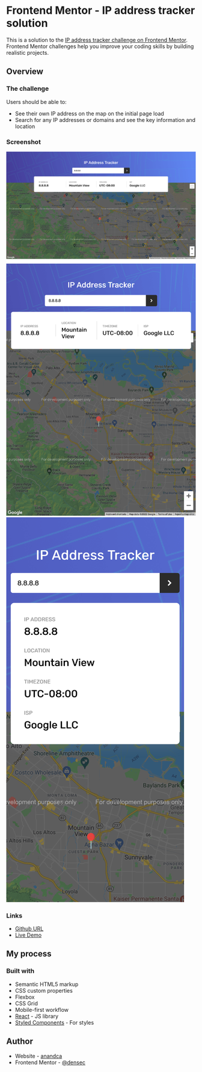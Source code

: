 # Frontend Mentor - IP address tracker solution

This is a solution to the [IP address tracker challenge on Frontend Mentor](https://www.frontendmentor.io/challenges/ip-address-tracker-I8-0yYAH0). Frontend Mentor challenges help you improve your coding skills by building realistic projects.

## Overview

### The challenge

Users should be able to:

- See their own IP address on the map on the initial page load
- Search for any IP addresses or domains and see the key information and location

### Screenshot

<img src="./public/images/screenshot-desktop.png" alt="desktop">
<img src="./public/images/screenshot-tablet.png" alt="tablet" ">
<img src="./public/images/screenshot-mobile.png" alt="mobile">

### Links

- [Github URL](https://github.com/densec/ip-address-tracker)
- [Live Demo](https://your-live-site-url.com)

## My process

### Built with

- Semantic HTML5 markup
- CSS custom properties
- Flexbox
- CSS Grid
- Mobile-first workflow
- [React](https://reactjs.org/) - JS library
- [Styled Components](https://styled-components.com/) - For styles

## Author

- Website - [anandca](https://www.anandca.live)
- Frontend Mentor - [@densec](https://www.frontendmentor.io/profile/densec)

